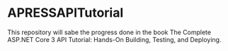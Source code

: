 # APRESSAPITutorial
This repository will sabe the progress done in the book The Complete ASP.NET Core 3 API Tutorial: Hands-On Building, Testing, and Deploying.
